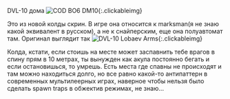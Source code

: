 ---
---
DVL-10 дома
![COD BO6 DM10]({{site.url}}/assets/images/cod_dm10.png){:.clickableimg}

Это из новой колды скрин. В игре она относится к marksman(я не знаю какой эквивалент в русском), а не к снайперским, еще она полуавтомат там.
Оригинал выглядит так
![DVL-10 Lobaev Arms]({{site.url}}/assets/images/dvl10.png){:.clickableimg}

Колда, кстати, если стоишь на месте может заспавнить тебе врагов в спину прям в 10 метрах, ты вынужден как акула постоянно бегать и если остановишься, то умрешь. Есть места где спавны не происходят и там можно находиться долго, но все равно какой-то антипаттерн в современных мультилеерных играх, наверное чтобы нельзя было сделать spawn traps в обжектив режимах, не знаю...